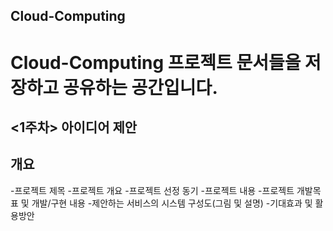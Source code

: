 ## Cloud-Computing
# Cloud-Computing 프로젝트 문서들을 저장하고 공유하는 공간입니다.


## <1주차> 아이디어 제안
## 개요
-프로젝트 제목
-프로젝트 개요
  -프로젝트 선정 동기
  -프로젝트 내용
-프로젝트 개발목표 및 개발/구현 내용
-제안하는 서비스의 시스템 구성도(그림 및 설명)
-기대효과 및 활용방안
#
